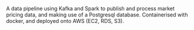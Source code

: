 A data pipeline using Kafka and Spark to publish and process market pricing data, and making use of a Postgresql database.<pb>
Containerised with docker, and deployed onto AWS (EC2, RDS, S3).
